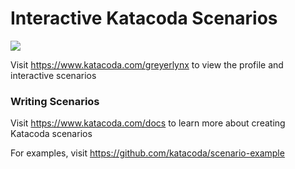 # Interactive Katacoda Scenarios

[![](http://shields.katacoda.com/katacoda/greyerlynx/count.svg)](https://www.katacoda.com/greyerlynx "Get your profile on Katacoda.com")

Visit https://www.katacoda.com/greyerlynx to view the profile and interactive scenarios

### Writing Scenarios
Visit https://www.katacoda.com/docs to learn more about creating Katacoda scenarios

For examples, visit https://github.com/katacoda/scenario-example
